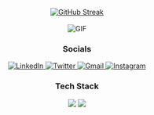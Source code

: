 <div align="center">

[![GitHub Streak](https://github-readme-streak-stats.herokuapp.com/?user=aadii-rawt&theme=dark)](https://git.io/streak-stats)
<br>
<br>
  <img src="https://i.pinimg.com/originals/68/b2/c7/68b2c790e0f92b9f62fb870aa0ac7d56.gif" alt="GIF" />
</div
<br>

<h3 align="center">Socials</h3>

<p align="center">

  <a href="https://www.linkedin.com/in/aditya-rawat-96701524b/" target="_blank">
    <img src="https://img.shields.io/badge/LinkedIn-%230077B5.svg?style=plastic&logo=linkedin&logoColor=white" alt="LinkedIn"/>
  </a>
  <a href="https://x.com/aadii_rawt" target="_blank">
    <img src="https://img.shields.io/badge/Twitter-%231DA1F2.svg?style=plastic&logo=twitter&logoColor=white" alt="Twitter"/>
  </a>
  <a href="mailto:rawatadii060@gmail.com">
    <img src="https://img.shields.io/badge/Gmail-%23D14836.svg?style=plastic&logo=gmail&logoColor=white" alt="Gmail"/>
  </a>
  <a href="https://www.instagram.com/aadii_rawt/" target="_blank">
    <img src="https://img.shields.io/badge/Instagram-%23E4405F.svg?style=plastic&logo=instagram&logoColor=white" alt="Instagram"/>
  </a>
</p>


<h3 align="center">Tech Stack</h3>

<div align="center">
  <img src="https://skillicons.dev/icons?i=react,javascript,nodejs,express,mongodb,postgres,html,css,tailwind,github" />
  <img src="https://skillicons.dev/icons?i=nextjs,vscode,firebase,bootstrap,postman,git,aws,gcp,npm" />
</div>






